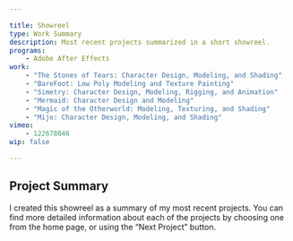 ```yaml
---

title: Showreel
type: Work Summary
description: Most recent projects summarized in a short showreel.
programs:
    - Adobe After Effects
work:
    - "The Stones of Tears: Character Design, Modeling, and Shading"
    - "BareFoot: Low Poly Modeling and Texture Painting"
    - "Simetry: Character Design, Modeling, Rigging, and Animation"
    - "Mermaid: Character Design and Modeling"
    - "Magic of the Otherworld: Modeling, Texturing, and Shading"
    - "Mijo: Character Design, Modeling, and Shading"
vimeo:
    - 122678046
wip: false

---
```


## Project Summary
I created this showreel as a summary of my most recent projects. You can find more detailed information about each of 
the projects by choosing one from the home page, or using the “Next Project” button.
